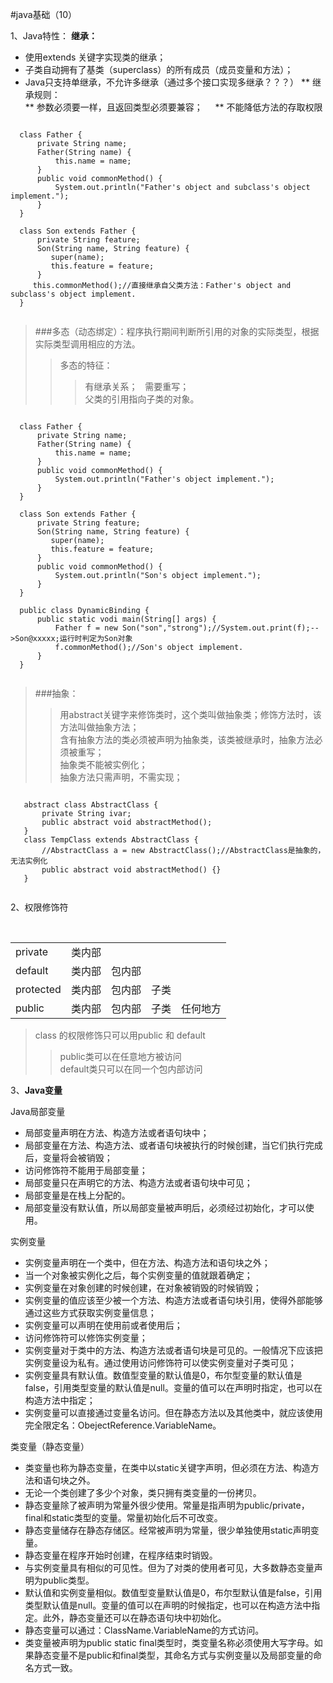 

#java基础（10）

1、Java特性：
<b>继承：</b> 
* 使用extends 关键字实现类的继承；    
* 子类自动拥有了基类（superclass）的所有成员（成员变量和方法）；    
* Java只支持单继承，不允许多继承（通过多个接口实现多继承？？？）
** 继承规则：    
** 参数必须要一样，且返回类型必须要兼容；    
** 不能降低方法的存取权限
 <pre><code>
  class Father {
      private String name;
      Father(String name) {
          this.name = name;
      } 
      public void commonMethod() {
          System.out.println("Father's object and subclass's object implement.");
      }
  }
  
  class Son extends Father {
      private String feature;
      Son(String name, String feature) {
         super(name);
         this.feature = feature;
      }
     this.commonMethod();//直接继承自父类方法：Father's object and subclass's object implement.
  }
  </code></pre>
    
>###多态（动态绑定）：程序执行期间判断所引用的对象的实际类型，根据实际类型调用相应的方法。
>>多态的特征：    
>>>有继承关系；           
>>>需要重写；        
>>>父类的引用指向子类的对象。

  <pre><code>
  class Father {
      private String name;
      Father(String name) {
          this.name = name;
      } 
      public void commonMethod() {
          System.out.println("Father's object implement.");
      }
  }
  
  class Son extends Father {
      private String feature;
      Son(String name, String feature) {
         super(name);
         this.feature = feature;
      }
      public void commonMethod() {
          System.out.println("Son's object implement.");
      }
  }
  
  public class DynamicBinding {
      public static vodi main(String[] args) {
          Father f = new Son("son","strong");//System.out.print(f);-->Son@xxxxx;运行时判定为Son对象      
          f.commonMethod();//Son's object implement.
      }
  }
  </code></pre>
>###抽象：
>>用abstract关键字来修饰类时，这个类叫做抽象类；修饰方法时，该方法叫做抽象方法；    
>>含有抽象方法的类必须被声明为抽象类，该类被继承时，抽象方法必须被重写；    
>>抽象类不能被实例化；    
>>抽象方法只需声明，不需实现；    
   <pre><code>
   abstract class AbstractClass {
       private String ivar;
       public abstract void abstractMethod();
   }
   class TempClass extends AbstractClass {
       //AbstractClass a = new AbstractClass();//AbstractClass是抽象的，无法实例化
       public abstract void abstractMethod() {}
   }
   </code></pre>

2、权限修饰符
<table>
 <tr> 
   <td>private</td>     
   <td>类内部</td>
 </tr>
 <tr>
  <td>default</td>
  <td>类内部</td>
  <td>包内部</td>
 </tr>
 <tr>
  <td>protected</td>
  <td>类内部</td>
  <td>包内部</td>
  <td>子类</td>
 </tr>     
 <tr>
  <td>public</td>
  <td>类内部</td>
  <td>包内部</td>
  <td>子类</td>
  <td>任何地方</td>
 </tr>               
 </table>
 
>class 的权限修饰只可以用public 和 default
>>public类可以在任意地方被访问    
>>default类只可以在同一个包内部访问
>
>

3、<b>Java变量</b>  

Java局部变量
* 局部变量声明在方法、构造方法或者语句块中；
* 局部变量在方法、构造方法、或者语句块被执行的时候创建，当它们执行完成后，变量将会被销毁；
* 访问修饰符不能用于局部变量；
* 局部变量只在声明它的方法、构造方法或者语句块中可见；
* 局部变量是在栈上分配的。
* 局部变量没有默认值，所以局部变量被声明后，必须经过初始化，才可以使用。

实例变量
* 实例变量声明在一个类中，但在方法、构造方法和语句块之外；
* 当一个对象被实例化之后，每个实例变量的值就跟着确定；
* 实例变量在对象创建的时候创建，在对象被销毁的时候销毁；
* 实例变量的值应该至少被一个方法、构造方法或者语句块引用，使得外部能够通过这些方式获取实例变量信息；
* 实例变量可以声明在使用前或者使用后；
* 访问修饰符可以修饰实例变量；
* 实例变量对于类中的方法、构造方法或者语句块是可见的。一般情况下应该把实例变量设为私有。通过使用访问修饰符可以使实例变量对子类可见；
* 实例变量具有默认值。数值型变量的默认值是0，布尔型变量的默认值是false，引用类型变量的默认值是null。变量的值可以在声明时指定，也可以在构造方法中指定；
* 实例变量可以直接通过变量名访问。但在静态方法以及其他类中，就应该使用完全限定名：ObejectReference.VariableName。

类变量（静态变量）
* 类变量也称为静态变量，在类中以static关键字声明，但必须在方法、构造方法和语句块之外。
* 无论一个类创建了多少个对象，类只拥有类变量的一份拷贝。
* 静态变量除了被声明为常量外很少使用。常量是指声明为public/private，final和static类型的变量。常量初始化后不可改变。
* 静态变量储存在静态存储区。经常被声明为常量，很少单独使用static声明变量。
* 静态变量在程序开始时创建，在程序结束时销毁。
* 与实例变量具有相似的可见性。但为了对类的使用者可见，大多数静态变量声明为public类型。
* 默认值和实例变量相似。数值型变量默认值是0，布尔型默认值是false，引用类型默认值是null。变量的值可以在声明的时候指定，也可以在构造方法中指定。此外，静态变量还可以在静态语句块中初始化。
* 静态变量可以通过：ClassName.VariableName的方式访问。
* 类变量被声明为public static final类型时，类变量名称必须使用大写字母。如果静态变量不是public和final类型，其命名方式与实例变量以及局部变量的命名方式一致。

